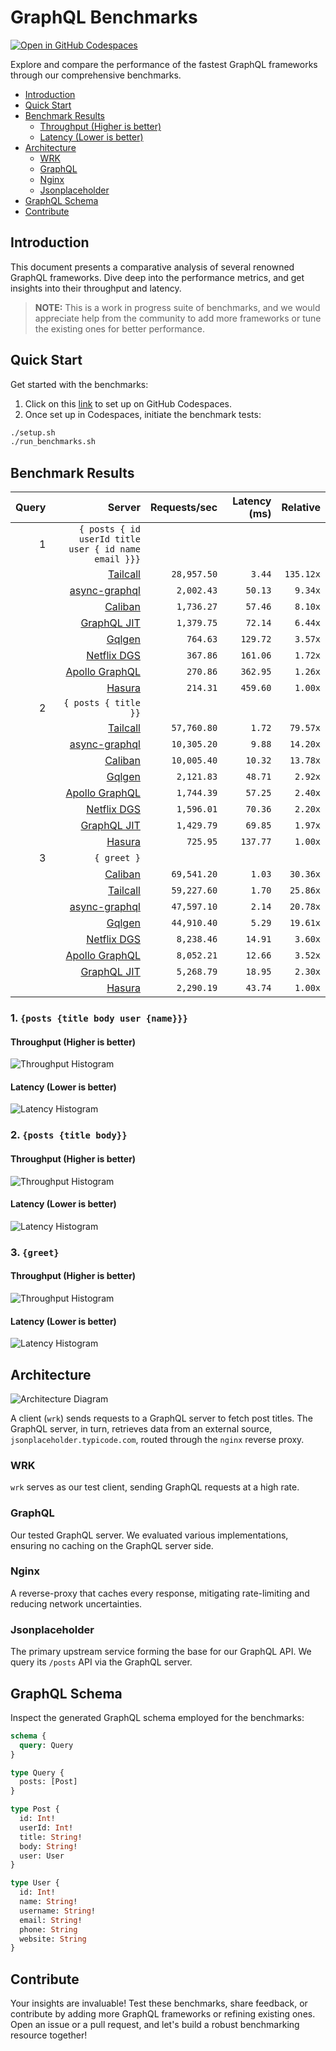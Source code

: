 # GraphQL Benchmarks <!-- omit from toc -->

[![Open in GitHub Codespaces](https://github.com/codespaces/badge.svg)](https://codespaces.new/tailcallhq/graphql-benchmarks)

Explore and compare the performance of the fastest GraphQL frameworks through our comprehensive benchmarks.

- [Introduction](#introduction)
- [Quick Start](#quick-start)
- [Benchmark Results](#benchmark-results)
  - [Throughput (Higher is better)](#throughput-higher-is-better)
  - [Latency (Lower is better)](#latency-lower-is-better)
- [Architecture](#architecture)
  - [WRK](#wrk)
  - [GraphQL](#graphql)
  - [Nginx](#nginx)
  - [Jsonplaceholder](#jsonplaceholder)
- [GraphQL Schema](#graphql-schema)
- [Contribute](#contribute)

[Tailcall]: https://github.com/tailcallhq/tailcall
[Gqlgen]: https://github.com/99designs/gqlgen
[Apollo GraphQL]: https://github.com/apollographql/apollo-server
[Netflix DGS]: https://github.com/netflix/dgs-framework
[Caliban]: https://github.com/ghostdogpr/caliban
[async-graphql]: https://github.com/async-graphql/async-graphql
[Hasura]: https://github.com/hasura/graphql-engine
[GraphQL JIT]: https://github.com/zalando-incubator/graphql-jit

## Introduction

This document presents a comparative analysis of several renowned GraphQL frameworks. Dive deep into the performance metrics, and get insights into their throughput and latency.

> **NOTE:** This is a work in progress suite of benchmarks, and we would appreciate help from the community to add more frameworks or tune the existing ones for better performance.

## Quick Start

Get started with the benchmarks:

1. Click on this [link](https://codespaces.new/tailcallhq/graphql-benchmarks) to set up on GitHub Codespaces.
2. Once set up in Codespaces, initiate the benchmark tests:

```bash
./setup.sh
./run_benchmarks.sh
```

## Benchmark Results

<!-- PERFORMANCE_RESULTS_START -->

| Query | Server | Requests/sec | Latency (ms) | Relative |
|-------:|--------:|--------------:|--------------:|---------:|
| 1 | `{ posts { id userId title user { id name email }}}` |
|| [Tailcall] | `28,957.50` | `3.44` | `135.12x` |
|| [async-graphql] | `2,002.43` | `50.13` | `9.34x` |
|| [Caliban] | `1,736.27` | `57.46` | `8.10x` |
|| [GraphQL JIT] | `1,379.75` | `72.14` | `6.44x` |
|| [Gqlgen] | `764.63` | `129.72` | `3.57x` |
|| [Netflix DGS] | `367.86` | `161.06` | `1.72x` |
|| [Apollo GraphQL] | `270.86` | `362.95` | `1.26x` |
|| [Hasura] | `214.31` | `459.60` | `1.00x` |
| 2 | `{ posts { title }}` |
|| [Tailcall] | `57,760.80` | `1.72` | `79.57x` |
|| [async-graphql] | `10,305.20` | `9.88` | `14.20x` |
|| [Caliban] | `10,005.40` | `10.32` | `13.78x` |
|| [Gqlgen] | `2,121.83` | `48.71` | `2.92x` |
|| [Apollo GraphQL] | `1,744.39` | `57.25` | `2.40x` |
|| [Netflix DGS] | `1,596.01` | `70.36` | `2.20x` |
|| [GraphQL JIT] | `1,429.79` | `69.85` | `1.97x` |
|| [Hasura] | `725.95` | `137.77` | `1.00x` |
| 3 | `{ greet }` |
|| [Caliban] | `69,541.20` | `1.03` | `30.36x` |
|| [Tailcall] | `59,227.60` | `1.70` | `25.86x` |
|| [async-graphql] | `47,597.10` | `2.14` | `20.78x` |
|| [Gqlgen] | `44,910.40` | `5.29` | `19.61x` |
|| [Netflix DGS] | `8,238.46` | `14.91` | `3.60x` |
|| [Apollo GraphQL] | `8,052.21` | `12.66` | `3.52x` |
|| [GraphQL JIT] | `5,268.79` | `18.95` | `2.30x` |
|| [Hasura] | `2,290.19` | `43.74` | `1.00x` |

<!-- PERFORMANCE_RESULTS_END -->



### 1. `{posts {title body user {name}}}`
#### Throughput (Higher is better)

![Throughput Histogram](assets/req_sec_histogram1.png)

#### Latency (Lower is better)

![Latency Histogram](assets/latency_histogram1.png)

### 2. `{posts {title body}}`
#### Throughput (Higher is better)

![Throughput Histogram](assets/req_sec_histogram2.png)

#### Latency (Lower is better)

![Latency Histogram](assets/latency_histogram2.png)

### 3. `{greet}`
#### Throughput (Higher is better)

![Throughput Histogram](assets/req_sec_histogram3.png)

#### Latency (Lower is better)

![Latency Histogram](assets/latency_histogram3.png)

## Architecture

![Architecture Diagram](assets/architecture.png)

A client (`wrk`) sends requests to a GraphQL server to fetch post titles. The GraphQL server, in turn, retrieves data from an external source, `jsonplaceholder.typicode.com`, routed through the `nginx` reverse proxy.

### WRK

`wrk` serves as our test client, sending GraphQL requests at a high rate.

### GraphQL

Our tested GraphQL server. We evaluated various implementations, ensuring no caching on the GraphQL server side.

### Nginx

A reverse-proxy that caches every response, mitigating rate-limiting and reducing network uncertainties.

### Jsonplaceholder

The primary upstream service forming the base for our GraphQL API. We query its `/posts` API via the GraphQL server.

## GraphQL Schema

Inspect the generated GraphQL schema employed for the benchmarks:

```graphql
schema {
  query: Query
}

type Query {
  posts: [Post]
}

type Post {
  id: Int!
  userId: Int!
  title: String!
  body: String!
  user: User
}

type User {
  id: Int!
  name: String!
  username: String!
  email: String!
  phone: String
  website: String
}
```

## Contribute

Your insights are invaluable! Test these benchmarks, share feedback, or contribute by adding more GraphQL frameworks or refining existing ones. Open an issue or a pull request, and let's build a robust benchmarking resource together!
